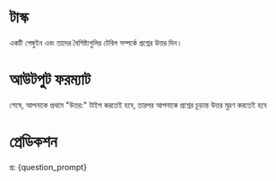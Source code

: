 # টাস্ক
একটি পেঙ্গুইন এবং তাদের বৈশিষ্ট্যগুলির টেবিল সম্পর্কে প্রশ্নের উত্তর দিন।

# আউটপুট ফরম্যাট
শেষে, আপনাকে প্রথমে "উত্তর:" টাইপ করতেই হবে, তারপর আপনাকে প্রশ্নের চূড়ান্ত উত্তর মুদ্রণ করতেই হবে

# প্রেডিকশন
প্র: {question_prompt}